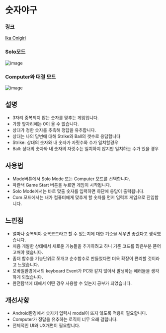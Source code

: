 # 숫자야구

### 링크
[Ika Onigiri](https://ikaonigiri.com/)

### Solo모드
![image](https://user-images.githubusercontent.com/77711238/130556008-ecd0a4be-e362-479f-8f33-3c9f0000193e.png)

### Computer와 대결 모드
![image](https://user-images.githubusercontent.com/77711238/130556034-46e47900-9c4e-44db-a364-232df901c28b.png)

## 설명
- 3자리 중복되지 않는 숫자를 맞추는 게임입니다.
- 가장 앞자리에는 0이 올 수 없습니다.
- 상대가 정한 숫자를 추측해 정답을 유추합니다.
- 상대는 나의 답변에 대해 Strike와 Ball의 갯수로 응답합니다
- Strike: 상대의 숫자와 내 숫자가 자릿수와 수가 일치할경우
- Ball: 상대의 숫자와 내 숫자의 자릿수는 일치하지 않지만 일치하는 수가 있을 경우

## 사용법
- Mode버튼에서 Solo Mode 또는 Computer 모드를 선택합니다.
- 파란색 Game Start 버튼을 누르면 게임이 시작됩니다.
- Solo Mode에서는 바로 맞출 숫자를 입력하면 하단에 응답이 출력됩니다.
- Com 모드에서는 내가 컴퓨터에게 맞추게 할 숫자를 먼저 입력후 게임으로 진입합니다.


## 느낀점
- 얼마나 중복되야 중복코드라고 할 수 있는지에 대한 기준을 세우면 좋겠다고 생각했습니다.
- 처음 개발한 상태에서 새로운 기능들을 추가하려고 하니 기존 코드를 많은부분 뜯어고쳐야 했습니다.
- 좀더 함수를 기능단위로 쪼개고 순수함수로 만들었다면 더욱 확장이 편리할 것이라고 느꼈습니다.
- 모바일환경에서의 keyboard Event가 PC와 같지 않아서 발생하는 에러들을 생각하게 되었습니다.
- 완전탐색에 대해서 어떤 경우 사용할 수 있는지 공부가 되었습니다.

## 개선사항
- Android환경에서 숫자키 입력시 modal이 뜨지 않도록 적용이 필요합니다.
- Computer가 정답을 유추하는 로직이 너무 오래 걸립니다.
- 전체적인 UI와 UX개편이 필요합니다.
